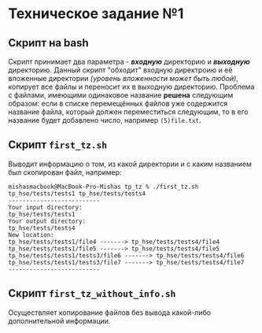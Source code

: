 # Техническое задание №1
## Скрипт на bash
Скрипт принимает два параметра - ***входную*** директорию и ***выходную*** директорию.
Данный скрипт "обходит" входную директроию и её вложенные директории _(уровень вложенности может быть любой)_, копирует все файлы и переносит их в выходную директорию. 
Проблема с файлами, имеющими одинаковое название __решена__ следующим образом: если в списке перемещённых файлов уже содержится название файла, который должен переместиться следующим, то в его название будет добавлено число, например `(5)file.txt`.

## Скрипт `first_tz.sh`

Выводит информацию о том, из какой директории и с каким названием был скопирован файл, например:
```
mishasmacbook@MacBook-Pro-Mishas tp_tz % ./first_tz.sh tp_hse/tests/tests1 tp_hse/tests/tests4
--------------------------
Your input directory:
tp_hse/tests/tests1
Your output directory:
tp_hse/tests/tests4
New location:
tp_hse/tests/tests1/file4 -------> tp_hse/tests/tests4/file4
tp_hse/tests/tests1/file5 -------> tp_hse/tests/tests4/file5
tp_hse/tests/tests1/tests3/file6 -------> tp_hse/tests/tests4/file6
tp_hse/tests/tests1/tests3/file7 -------> tp_hse/tests/tests4/file7
--------------------------
```
## Скрипт `first_tz_without_info.sh`
Осуществляет копирование файлов без вывода какой-либо дополнительной информации.
